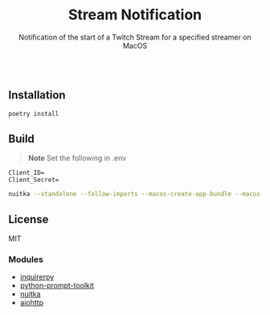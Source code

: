 <div align="center">

# Stream Notification

Notification of the start of a Twitch Stream for a specified streamer on MacOS

<br>
<br>


</div>

<div align="center">

</div>

> 
## Installation


```sh
poetry install
```

## Build
> **Note**
> Set the following in .env
```.env
Client_ID=
Client_Secret=
```

```sh
nuitka --standalone --follow-imports --macos-create-app-bundle --macos-app-name="StreamNotification" --output-dir=build --include-data-dir=src/applescript=applescript --include-data-files=.env=.env --macos-app-icon=AppIcon.icns setup.py
```

## License

MIT

### Modules

- [inquirerpy](https://github.com/kazhala/InquirerPy)
- [python-prompt-toolkit](https://github.com/prompt-toolkit/python-prompt-toolkit)
- [nuitka](https://github.com/Nuitka/Nuitka)
- [aiohttp](https://github.com/aio-libs/aiohttp)
